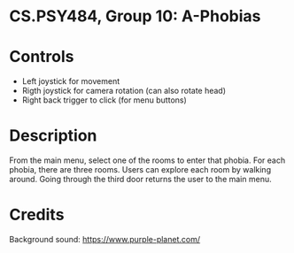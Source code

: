 # CS.PSY484, Group 10: A-Phobias

# Controls
- Left joystick for movement
- Rigth joystick for camera rotation (can also rotate head)
- Right back trigger to click (for menu buttons)

# Description
From the main menu, select one of the rooms to enter that phobia. 
For each phobia, there are three rooms. Users can explore each room by walking around. 
Going through the third door returns the user to the main menu.

# Credits
Background sound: https://www.purple-planet.com/
